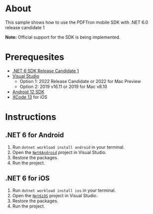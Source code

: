 # About
This sample shows how to use the PDFTron mobile SDK with .NET 6.0 release candidate 1 

**Note:** Official support for the SDK is being implemented.

# Prerequesites

* [.NET 6 SDK Release Candidate 1](https://dotnet.microsoft.com/download/dotnet/6.0) 
* [Visual Studio](https://visualstudio.microsoft.com/downloads/) 
    * Option 1: 2022 Release Candidate or 2022 for Mac Preview 
    * Option 2: 2019 v16.11 or 2019 for Mac v8.10
* [Android 12 SDK](https://developer.android.com/about/versions/12/setup-sdk) 
* [XCode 13](https://developer.apple.com/xcode/) for iOS

# Instructions

## .NET 6 for Android

1. Run `dotnet workload install android` in your terminal.
2. Open the [`Net6Android`](./Net6Android) project in Visual Studio.
3. Restore the packages.
4. Run the project.

## .NET 6 for iOS

1. Run `dotnet workload install ios` in your terminal.
2. Open the [`Net6iOS`](./Net6iOS) project in Visual Studio.
3. Restore the packages.
4. Run the project.
